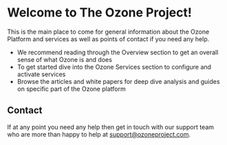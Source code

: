 # Welcome to The Ozone Project!

This is the main place to come for general information about the Ozone Platform and services as well as points of contact if you need any help. 

* We recommend reading through the Overview section to get an overall sense of what Ozone is and does
* To get started dive into the Ozone Services section to configure and activate services
* Browse the articles and white papers for deep dive analysis and guides on specific part of the Ozone platform

## Contact

If at any point you need any help then get in touch with our support team who are more than happy to help at [support@ozoneproject.com](mailto:support@ozoneproject.com).
